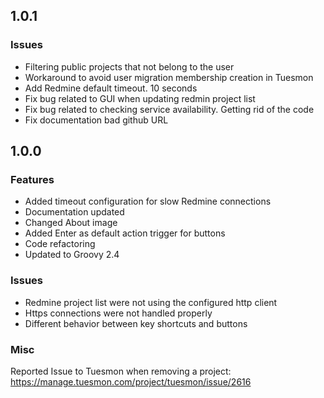 ## 1.0.1

### Issues

- Filtering public projects that not belong to the user
- Workaround to avoid user migration membership creation in Tuesmon
- Add Redmine default timeout. 10 seconds
- Fix bug related to GUI when updating redmin project list
- Fix bug related to checking service availability. Getting rid of the code
- Fix documentation bad github URL

## 1.0.0

### Features

- Added timeout configuration for slow Redmine connections
- Documentation updated
- Changed About image
- Added Enter as default action trigger for buttons
- Code refactoring
- Updated to Groovy 2.4

### Issues

- Redmine project list were not using the configured http client
- Https connections were not handled properly
- Different behavior between key shortcuts and buttons

### Misc

Reported Issue to Tuesmon when removing a project: https://manage.tuesmon.com/project/tuesmon/issue/2616
